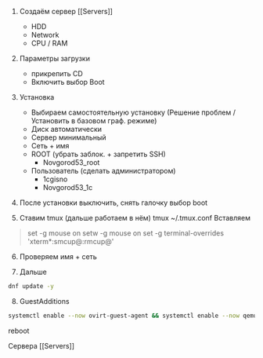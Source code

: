 1. Создаём сервер [[Servers]]
	- HDD
	- Network
	- CPU / RAM
2. Параметры загрузки
	- прикрепить CD
	- Включить выбор Boot
3. Установка
	- Выбираем самостоятельную установку (Решение проблем / Установить в базовом граф. режиме)
	-  Диск автоматически
	- Сервер минимальный
	- Сеть + имя
	- ROOT  (убрать заблок. + запретить SSH) 
		-  Novgorod53_root
	-  Пользователь (сделать администратором)
		-  1cgisno
		-  Novgorod53_1c
4. После установки выключить, снять галочку выбор boot

5. Ставим tmux (дальше работаем в нём) tmux
	~/.tmux.conf
	Вставляем
>	set -g mouse on
>	setw -g mouse on
>	set -g terminal-overrides 'xterm*:smcup@:rmcup@'



6. Проверяем имя + сеть

7. Дальше 
```sh
dnf update -y
```

8. GuestAdditions
```sh
systemctl enable --now ovirt-guest-agent && systemctl enable --now qemu-guest-agent
```

reboot

Сервера
[[Servers]]
